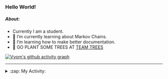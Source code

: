 ### Hello World!

##### About:
- Currently I am a student.
- 🌱 I’m currently learning about Markov Chains.
- 🌱 I’m learning how to make better documentation.
- 🌱 GO PLANT SOME TREES AT [TEAM TREES](https://teamtrees.org/)

[![Vyom's github activity graph](https://activity-graph.herokuapp.com/graph?username=Vyvy-vi)](https://github.com/ashutosh00710/github-readme-activity-graph)

---
<details>
  <summary>:zap: My Activity:</summary>
  
<!--START_SECTION:waka-->
![Code Time](http://img.shields.io/badge/Code%20Time-833%20hrs%2043%20mins-blue)

**I'm a Night 🦉** 

```text
🌞 Morning    67 commits     ██░░░░░░░░░░░░░░░░░░░░░░░   8.2% 
🌆 Daytime    201 commits    ██████░░░░░░░░░░░░░░░░░░░   24.6% 
🌃 Evening    283 commits    ████████░░░░░░░░░░░░░░░░░   34.64% 
🌙 Night      266 commits    ████████░░░░░░░░░░░░░░░░░   32.56%

```
📅 **I'm Most Productive on Sunday** 

```text
Monday       72 commits     ██░░░░░░░░░░░░░░░░░░░░░░░   8.81% 
Tuesday      134 commits    ████░░░░░░░░░░░░░░░░░░░░░   16.4% 
Wednesday    122 commits    ███░░░░░░░░░░░░░░░░░░░░░░   14.93% 
Thursday     106 commits    ███░░░░░░░░░░░░░░░░░░░░░░   12.97% 
Friday       112 commits    ███░░░░░░░░░░░░░░░░░░░░░░   13.71% 
Saturday     94 commits     ███░░░░░░░░░░░░░░░░░░░░░░   11.51% 
Sunday       177 commits    █████░░░░░░░░░░░░░░░░░░░░   21.66%

```


📊 **This Week I Spent My Time On** 

```text
🔥 Editors: 
VS Code                  6 hrs 21 mins       ████████████████████████░   96.22% 
Vim                      14 mins             █░░░░░░░░░░░░░░░░░░░░░░░░   3.78%

🐱‍💻 Projects: 
palantir                 5 hrs 27 mins       ████████████████████░░░░░   82.61% 
praise                   34 mins             ██░░░░░░░░░░░░░░░░░░░░░░░   8.74% 
discord-bot-army-basic-bo14 mins             █░░░░░░░░░░░░░░░░░░░░░░░░   3.65% 
Call-Reminders-template  6 mins              ░░░░░░░░░░░░░░░░░░░░░░░░░   1.74% 
Unknown Project          6 mins              ░░░░░░░░░░░░░░░░░░░░░░░░░   1.59%

```


 Last Updated on 10/07/2022 10:04:22 UTC
<!--END_SECTION:waka-->
</details>
